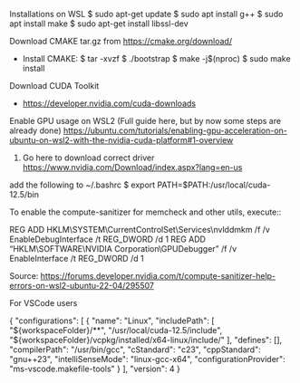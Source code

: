 Installations on WSL
$ sudo apt-get update
$ sudo apt install g++
$ sudo apt install make
$ sudo apt-get install libssl-dev

Download CMAKE tar.gz from https://cmake.org/download/
- Install CMAKE:
$ tar -xvzf <cmake tarball>
$ ./bootstrap
$ make -j$(nproc)
$ sudo make install

Download CUDA Toolkit
- https://developer.nvidia.com/cuda-downloads


Enable GPU usage on WSL2
(Full guide here, but by now some steps are already done)
https://ubuntu.com/tutorials/enabling-gpu-acceleration-on-ubuntu-on-wsl2-with-the-nvidia-cuda-platform#1-overview

1. Go here to download correct driver https://www.nvidia.com/Download/index.aspx?lang=en-us

add the following to ~/.bashrc
$ export PATH=$PATH:/usr/local/cuda-12.5/bin

To enable the compute-sanitizer for memcheck and other utils, execute::

REG ADD HKLM\SYSTEM\CurrentControlSet\Services\nvlddmkm /f /v EnableDebugInterface /t REG_DWORD /d 1
REG ADD “HKLM\SOFTWARE\NVIDIA Corporation\GPUDebugger” /f /v EnableInterface /t REG_DWORD /d 1

Source: https://forums.developer.nvidia.com/t/compute-sanitizer-help-errors-on-wsl2-ubuntu-22-04/295507

For VSCode users 

{
    "configurations": [
        {
            "name": "Linux",
            "includePath": [
                "${workspaceFolder}/**",
                "/usr/local/cuda-12.5/include",
                "${workspaceFolder}/vcpkg/installed/x64-linux/include/"
            ],
            "defines": [],
            "compilerPath": "/usr/bin/gcc",
            "cStandard": "c23",
            "cppStandard": "gnu++23",
            "intelliSenseMode": "linux-gcc-x64",
            "configurationProvider": "ms-vscode.makefile-tools"
        }
    ],
    "version": 4
}